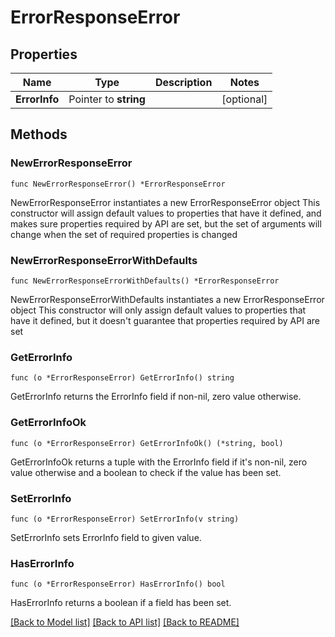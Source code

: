# ErrorResponseError

## Properties

Name | Type | Description | Notes
------------ | ------------- | ------------- | -------------
**ErrorInfo** | Pointer to **string** |  | [optional] 

## Methods

### NewErrorResponseError

`func NewErrorResponseError() *ErrorResponseError`

NewErrorResponseError instantiates a new ErrorResponseError object
This constructor will assign default values to properties that have it defined,
and makes sure properties required by API are set, but the set of arguments
will change when the set of required properties is changed

### NewErrorResponseErrorWithDefaults

`func NewErrorResponseErrorWithDefaults() *ErrorResponseError`

NewErrorResponseErrorWithDefaults instantiates a new ErrorResponseError object
This constructor will only assign default values to properties that have it defined,
but it doesn't guarantee that properties required by API are set

### GetErrorInfo

`func (o *ErrorResponseError) GetErrorInfo() string`

GetErrorInfo returns the ErrorInfo field if non-nil, zero value otherwise.

### GetErrorInfoOk

`func (o *ErrorResponseError) GetErrorInfoOk() (*string, bool)`

GetErrorInfoOk returns a tuple with the ErrorInfo field if it's non-nil, zero value otherwise
and a boolean to check if the value has been set.

### SetErrorInfo

`func (o *ErrorResponseError) SetErrorInfo(v string)`

SetErrorInfo sets ErrorInfo field to given value.

### HasErrorInfo

`func (o *ErrorResponseError) HasErrorInfo() bool`

HasErrorInfo returns a boolean if a field has been set.


[[Back to Model list]](../README.md#documentation-for-models) [[Back to API list]](../README.md#documentation-for-api-endpoints) [[Back to README]](../README.md)


